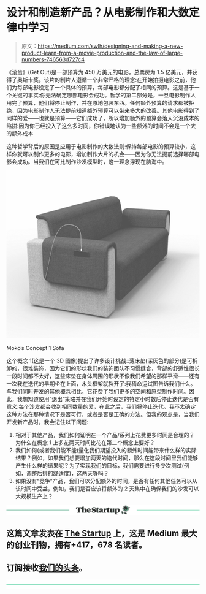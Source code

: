 # 设计和制造新产品？从电影制作和大数定律中学习

> 原文：<https://medium.com/swlh/designing-and-making-a-new-product-learn-from-a-movie-production-and-the-law-of-large-numbers-746563d727c4>

《滚蛋》(Get Out)是一部预算为 450 万美元的电影，总票房为 1.5 亿美元，并获得了奥斯卡奖。该片的制片人遵循一个非常严格的理念:在开始拍摄电影之前，他们为每部电影设定了一个具体的预算，每部电影都分配了相同的预算。这是基于一个关键的事实:你无法确定哪部电影会成功。哲学的第二部分是，一旦电影制作人用完了预算，他们将停止制作，并在原地包装东西。任何额外预算的请求都被拒绝，因为电影制作人无法提前知道额外预算可以带来多大的改善。其他电影得到了同样的爱——也就是预算——它们成功了，所以增加额外的预算会落入沉没成本的陷阱:因为你已经投入了这么多时间，你错误地认为一些额外的时间不会是一个大的额外成本

这种哲学背后的原因是应用于电影制作的大数法则:保持每部电影的预算较小，这样你就可以制作更多的电影，增加制作大片的机会——因为你无法提前选择哪部电影会成功。当我们在可比制作沙发模型时，这一理念浮现在脑海中。

![](img/b9e21bde5b57065ba7b18edfcec39a42.png)

Moko’s Concept 1 Sofa

这个概念 1(这是一个 3D 图像)提出了许多设计挑战::薄床垫(深灰色的部分)是可拆卸的，很难装饰，因为它们的形状我们的装饰团队不习惯缝合，背部的舒适性很长一段时间都不太好，这些床垫在身体周围的形状不像我们希望的那样平滑——还有一次我在迭代的早期坐在上面，木头框架就裂开了:我猜命运试图告诉我们什么。与我们同时开发的其他概念相比，它花费了我们更多的空间和原型制作时间。因此，我想知道使用“退出”策略并在我们开始时设定的特定小时数后停止迭代是否有意义:每个沙发都会收到相同数量的爱，在此之后，我们将停止迭代。我不太确定这种方法在那种情况下是否可行，或者是否是正确的方法。但我的观点是，当我们开发新产品时，我会记住以下问题:

1.  相对于其他产品，我们如何证明在一个产品/系列上花费更多时间是合理的？为什么在概念 1 上多花两天时间比花在第二个概念上要好？
2.  我们如何(或者我们能不能)量化我们期望投入的额外时间能带来什么样的实际结果？例如，如果我们想要增加两天的迭代时间，那么在这段时间里我们能够产生什么样的结果呢？为了实现我们的目标，我们需要进行多少次测试(例如，调整后排的舒适度)，这两天够吗？
3.  如果没有“竞争”产品，我们可以分配额外的时间，是否有任何其他任务可以从该时间中受益，例如，我们是否应该将额外的 2 天集中在确保我们的沙发可以大规模生产上？

[![](img/308a8d84fb9b2fab43d66c117fcc4bb4.png)](https://medium.com/swlh)

## 这篇文章发表在 [The Startup](https://medium.com/swlh) 上，这是 Medium 最大的创业刊物，拥有+417，678 名读者。

## 订阅接收[我们的头条](http://growthsupply.com/the-startup-newsletter/)。

[![](img/b0164736ea17a63403e660de5dedf91a.png)](https://medium.com/swlh)